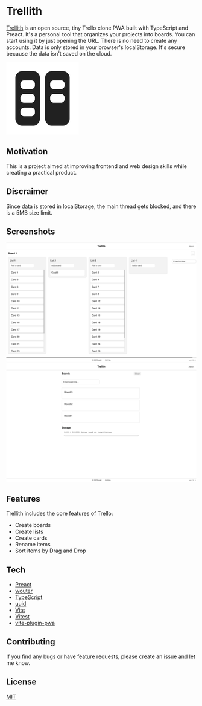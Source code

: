 # Trellith

[Trellith](https://trellith.vercel.app/) is an open source, tiny Trello clone PWA built with TypeScript and Preact. It's a personal tool that organizes your projects into boards. You can start using it by just opening the URL. There is no need to create any accounts. Data is only stored in your browser's localStorage. It's secure because the data isn't saved on the cloud.

![trellith-logo](public/pwa-192x192.png)

## Motivation

This is a project aimed at improving frontend and web design skills while creating a practical product.

## Discraimer

Since data is stored in localStorage, the main thread gets blocked, and there is a 5MB size limit.

## Screenshots

![trellith-board](screenshots/trellith-board.png)
![trellith-index](screenshots/trellith-index.png)

## Features

Trellith includes the core features of Trello:

- Create boards
- Create lists
- Create cards
- Rename items
- Sort items by Drag and Drop

## Tech

- [Preact](https://preactjs.com/)
- [wouter](https://github.com/molefrog/wouter)
- [TypeScript](https://www.typescriptlang.org/)
- [uuid](https://github.com/uuidjs/uuid)
- [Vite](https://vitejs.dev/)
- [Vitest](https://vitest.dev/)
- [vite-plugin-pwa](https://vite-pwa-org.netlify.app/)

## Contributing

If you find any bugs or have feature requests, please create an issue and let me know.

## License

[MIT](./LICENSE)
